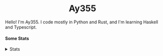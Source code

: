 <h1 align="center"><b>Ay355</b></h1>


Hello! I'm Ay355. I code mostly in Python and Rust, and I'm learning Haskell and Typescript.


#### Some Stats


<details>
<summary>Stats</summary>
<br>
 
<a href="https://github.com/Ay-355">
 <img align="center" src="https://github-readme-stats.vercel.app/api?username=Ay-355&theme=tokyonight&show_icons=true&count_private=true&hide_border=true" />
</a><a href="https://github.com/Ay-355">
  <img align="center" src="https://github-readme-stats.vercel.app/api/top-langs/?username=Ay-355&hide=toml,yaml,cmake&layout=compact&langs_count=8&theme=tokyonight&hide_border=true" />
</a>

 
&nbsp; <!-- Space character to put some space between the different stat types. -->

 
<!--START_SECTION:waka-->
**🐱 My GitHub Data** 

> 🏆 623 Contributions in the Year 2021
 > 
> 📦 1.6 kB Used in GitHub's Storage 
 > 
> 🚫 Not Opted to Hire
 > 
> 📜 14 Public Repositories 
 > 
> 🔑 3 Private Repositories  
 > 
**I'm a Night 🦉** 

```text
🌞 Morning    21 commits     █░░░░░░░░░░░░░░░░░░░░░░░░   7.0% 
🌆 Daytime    126 commits    ██████████░░░░░░░░░░░░░░░   42.0% 
🌃 Evening    146 commits    ████████████░░░░░░░░░░░░░   48.67% 
🌙 Night      7 commits      ░░░░░░░░░░░░░░░░░░░░░░░░░   2.33%

```
📅 **I'm Most Productive on Monday** 

```text
Monday       54 commits     ████░░░░░░░░░░░░░░░░░░░░░   18.0% 
Tuesday      37 commits     ███░░░░░░░░░░░░░░░░░░░░░░   12.33% 
Wednesday    33 commits     ██░░░░░░░░░░░░░░░░░░░░░░░   11.0% 
Thursday     48 commits     ████░░░░░░░░░░░░░░░░░░░░░   16.0% 
Friday       47 commits     ████░░░░░░░░░░░░░░░░░░░░░   15.67% 
Saturday     47 commits     ████░░░░░░░░░░░░░░░░░░░░░   15.67% 
Sunday       34 commits     ██░░░░░░░░░░░░░░░░░░░░░░░   11.33%

```


📊 **This Week I Spent My Time On** 

```text
💬 Programming Languages: 
Python                   2 hrs 18 mins       ██████████████░░░░░░░░░░░   57.09% 
PowerShell               39 mins             ████░░░░░░░░░░░░░░░░░░░░░   16.17% 
Markdown                 15 mins             █░░░░░░░░░░░░░░░░░░░░░░░░   6.2% 
Makefile                 14 mins             █░░░░░░░░░░░░░░░░░░░░░░░░   6.1% 
Rust                     11 mins             █░░░░░░░░░░░░░░░░░░░░░░░░   4.52%

🔥 Editors: 
Neovim                   4 hrs 1 min         ████████████████████████░   99.17% 
Notepad++                2 mins              ░░░░░░░░░░░░░░░░░░░░░░░░░   0.83%

🐱‍💻 Projects: 
schoolwork               2 hrs 18 mins       ██████████████░░░░░░░░░░░   56.81% 
Unknown Project          1 hr 1 min          ██████░░░░░░░░░░░░░░░░░░░   25.41% 
nvim                     16 mins             █░░░░░░░░░░░░░░░░░░░░░░░░   6.87% 
donut-formatter          14 mins             █░░░░░░░░░░░░░░░░░░░░░░░░   6.1% 
aoc-2021                 10 mins             █░░░░░░░░░░░░░░░░░░░░░░░░   4.22%

💻 Operating System: 
Windows                  4 hrs 3 mins        █████████████████████████   100.0%

```

**I Mostly Code in Python** 

```text
Python                   8 repos             ██████████████████░░░░░░░   72.73% 
HTML                     1 repo              ██░░░░░░░░░░░░░░░░░░░░░░░   9.09% 
C++                      1 repo              ██░░░░░░░░░░░░░░░░░░░░░░░   9.09% 
Rust                     1 repo              ██░░░░░░░░░░░░░░░░░░░░░░░   9.09%

```



 Last Updated on 16/12/2021
<!--END_SECTION:waka-->
</details>
